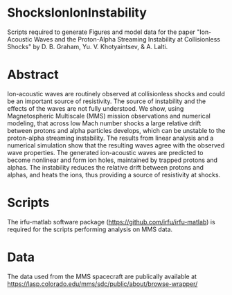 # ShocksIonIonInstability

Scripts required to generate Figures and model data for the paper "Ion-Acoustic Waves and the Proton-Alpha Streaming Instability at Collisionless Shocks" by D. B. Graham, Yu. V. Khotyaintsev, & A. Lalti. 

# Abstract

Ion-acoustic waves are routinely observed at collisionless shocks and could be an important source of resistivity. The source of instability and the effects of the waves are not fully understood. We show, using Magnetospheric Multiscale (MMS) mission observations and numerical modeling, that across low Mach number shocks a large relative drift between protons and alpha particles develops, which can be unstable to the proton-alpha streaming instability. The results from linear analysis and a numerical simulation show that the resulting waves agree with the observed wave properties. The generated ion-acoustic waves are predicted to become nonlinear and form ion holes, maintained by trapped protons and alphas. The instability reduces the relative drift between protons and alphas, and heats the ions, thus providing a source of resistivity at shocks. 

# Scripts

The irfu-matlab software package (https://github.com/irfu/irfu-matlab) is required for the scripts performing analysis on MMS data.

# Data 

The data used from the MMS spacecraft are publically available at https://lasp.colorado.edu/mms/sdc/public/about/browse-wrapper/
